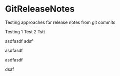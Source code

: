 # GitReleaseNotes
Testing approaches for release notes from git commits

Testing 1
Test 2
Tstt

asdfasdf
adsf

asdfasdf

asdfasdf

dsaf

